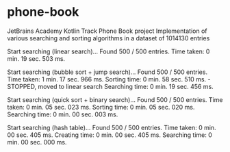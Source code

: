 # phone-book
JetBrains Academy Kotlin Track Phone Book project
Implementation of various searching and sorting algorithms in a dataset of 1014130 entries

Start searching (linear search)...
Found 500 / 500 entries. Time taken: 0 min. 19 sec. 503 ms.

Start searching (bubble sort + jump search)...
Found 500 / 500 entries. Time taken: 1 min. 17 sec. 966 ms.
Sorting time: 0 min. 58 sec. 510 ms. - STOPPED, moved to linear search
Searching time: 0 min. 19 sec. 456 ms.

Start searching (quick sort + binary search)...
Found 500 / 500 entries. Time taken: 0 min. 05 sec. 023 ms.
Sorting time: 0 min. 05 sec. 020 ms.
Searching time: 0 min. 00 sec. 003 ms.

Start searching (hash table)...
Found 500 / 500 entries. Time taken: 0 min. 00 sec. 405 ms.
Creating time: 0 min. 00 sec. 405 ms.
Searching time: 0 min. 00 sec. 000 ms.
